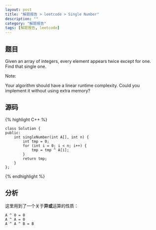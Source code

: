 ```yaml
---
layout: post
title: "解题报告 > leetcode > Single Number"
description: ""
category: "解题报告"
tags: [解题报告, leetcode]
---
```

## 题目

Given an array of integers, every element appears twice except for one. Find that single one.

Note:

Your algorithm should have a linear runtime complexity. Could you implement it without using extra memory?

## 源码

{% highlight C++ %}

    class Solution {
    public:
        int singleNumber(int A[], int n) {
            int tmp = 0;
            for (int i = 0; i < n; i++) {
                tmp = tmp ^ A[i];
            }
            return tmp;
        }
    };

{% endhighlight %}

## 分析

这里用到了一个关于**异或**运算的性质：

    A ^ 0 = 0
    A ^ A = 0
    A ^ A ^ B = B
